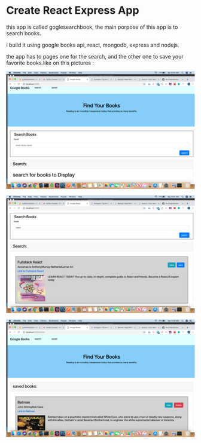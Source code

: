 # Create React Express App

this app is called goglesearchbook, the main porpose of this app is to search books.

i build it using google books api, react, mongodb, express and nodejs.

the app has to pages one for the search, and the other one to save your favorite books.like on this pictures : 


![react book search](https://github.com/mbouhoum1988/react-book-search/blob/master/imges/capture1.png)



![react book search](https://github.com/mbouhoum1988/react-book-search/blob/master/imges/capture2.png)




![react book search](https://github.com/mbouhoum1988/react-book-search/blob/master/imges/capture3.png)






